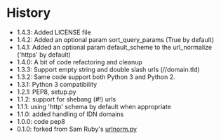 # History

* 1.4.3: Added LICENSE file
* 1.4.2: Added an optional param sort_query_params (True by default)
* 1.4.1: Added an optional param default_scheme to the url_normalize ('https' by default)
* 1.4.0: A bit of code refactoring and cleanup
* 1.3.3: Support empty string and double slash urls (//domain.tld)
* 1.3.2: Same code support both Python 3 and Python 2.
* 1.3.1: Python 3 compatibility
* 1.2.1: PEP8, setup.py
* 1.1.2: support for shebang (#!) urls
* 1.1.1: using 'http' schema by default when appropriate
* 1.1.0: added handling of IDN domains
* 1.0.0: code pep8
* 0.1.0: forked from Sam Ruby's [urlnorm.py](http://intertwingly.net/blog/2004/08/04/Urlnorm)
